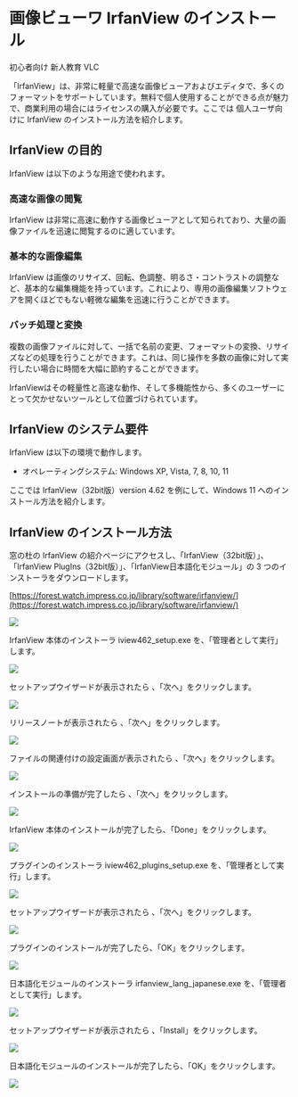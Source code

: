 # 画像ビューワ IrfanView のインストール
初心者向け 新人教育 VLC

「IrfanView」は、非常に軽量で高速な画像ビューアおよびエディタで、多くのフォーマットをサポートしています。無料で個人使用することができる点が魅力で、商業利用の場合にはライセンスの購入が必要です。ここでは 個人ユーザ向けに IrfanView のインストール方法を紹介します。

## IrfanView の目的
IrfanView は以下のような用途で使われます。

### 高速な画像の閲覧
IrfanView は非常に高速に動作する画像ビューアとして知られており、大量の画像ファイルを迅速に閲覧するのに適しています。

### 基本的な画像編集
IrfanView は画像のリサイズ、回転、色調整、明るさ・コントラストの調整など、基本的な編集機能を持っています。これにより、専用の画像編集ソフトウェアを開くほどでもない軽微な編集を迅速に行うことができます。

### バッチ処理と変換
複数の画像ファイルに対して、一括で名前の変更、フォーマットの変換、リサイズなどの処理を行うことができます。これは、同じ操作を多数の画像に対して実行したい場合に時間を大幅に節約することができます。

IrfanViewはその軽量性と高速な動作、そして多機能性から、多くのユーザーにとって欠かせないツールとして位置づけられています。

## IrfanView のシステム要件

IrfanView は以下の環境で動作します。

- オペレーティングシステム: Windows XP, Vista, 7, 8, 10, 11

ここでは IrfanView（32bit版）version 4.62 を例にして、Windows 11 へのインストール方法を紹介します。

## IrfanView のインストール方法

窓の杜の IrfanView の紹介ページにアクセスし、「IrfanView（32bit版）」、「IrfanView PlugIns（32bit版）」、「IrfanView日本語化モジュール」の 3 つのインストーラをダウンロードします。

[https://forest.watch.impress.co.jp/library/software/irfanview/](https://forest.watch.impress.co.jp/library/software/irfanview/)

![](01_officialsite.png)

IrfanView 本体のインストーラ iview462_setup.exe を、「管理者として実行」します。

![](11_installer.png)

セットアップウイザードが表示されたら 、「次へ」をクリックします。

![](22_installer.png)

リリースノートが表示されたら 、「次へ」をクリックします。

![](23_installer.png)

ファイルの関連付けの設定画面が表示されたら 、「次へ」をクリックします。

![](24_installer.png)

インストールの準備が完了したら 、「次へ」をクリックします。

![](25_installer.png)

IrfanView 本体のインストールが完了したら、「Done」をクリックします。

![](26_installer.png)

プラグインのインストーラ iview462_plugins_setup.exe を、「管理者として実行」します。

![](31_installer.png)

セットアップウイザードが表示されたら 、「次へ」をクリックします。

![](42_installer.png)

プラグインのインストールが完了したら、「OK」をクリックします。

![](43_installer.png)

日本語化モジュールのインストーラ irfanview_lang_japanese.exe を、「管理者として実行」します。

![](51_installer.png)

セットアップウイザードが表示されたら 、「Install」をクリックします。

![](62_installer.png)

日本語化モジュールのインストールが完了したら、「OK」をクリックします。

![](63_installer.png)
